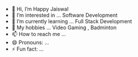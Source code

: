 - 👋 Hi, I’m Happy Jaiswal
- 👀 I’m interested in ... Software Development 
- 🌱 I’m currently learning ... Full Stack Development
- 💞️ My hobbies ... Video Gaming , Badminton
- 📫 How to reach me ...
- 😄 Pronouns: ...
- ⚡ Fun fact: ...

<!---
happycoder-soft/happycoder-soft is a ✨ special ✨ repository because its `README.md` (this file) appears on your GitHub profile.
You can click the Preview link to take a look at your changes.
--->
